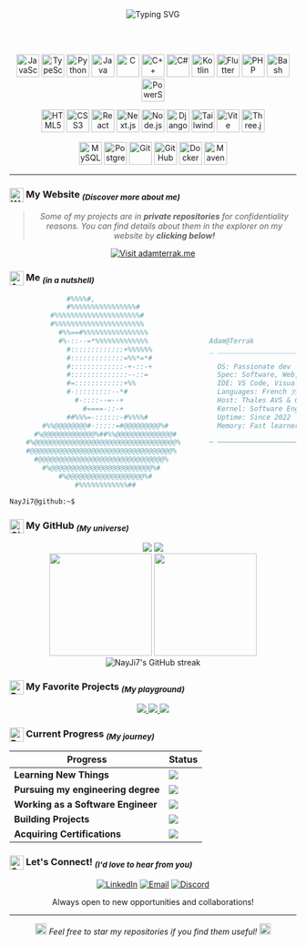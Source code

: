 <div align="center">
  <img src="https://readme-typing-svg.herokuapp.com?font=Fira+Code&size=40&duration=3000&pause=1000&color=00D9FF&center=true&vCenter=true&width=500&lines=Hello,+World!;Welcome+to+my+Github.;Enjoy+Exploring!" alt="Typing SVG" />
</div>

<br><br>

<div align="center">

<a href="https://developer.mozilla.org/en-US/docs/Web/JavaScript" target="_blank"><img src="https://cdn.jsdelivr.net/gh/devicons/devicon/icons/javascript/javascript-original.svg" height="40" alt="JavaScript" /></a>
<a href="https://www.typescriptlang.org/" target="_blank"><img src="https://cdn.jsdelivr.net/gh/devicons/devicon/icons/typescript/typescript-original.svg" height="40" alt="TypeScript" /></a>
<a href="https://www.python.org/" target="_blank"><img src="https://cdn.jsdelivr.net/gh/devicons/devicon/icons/python/python-original.svg" height="40" alt="Python" /></a>
<a href="https://www.oracle.com/java/" target="_blank"><img src="https://cdn.jsdelivr.net/gh/devicons/devicon/icons/java/java-original.svg" height="40" alt="Java" /></a>
<a href="https://en.wikipedia.org/wiki/C_(programming_language)" target="_blank"><img src="https://cdn.jsdelivr.net/gh/devicons/devicon/icons/c/c-original.svg" height="40" alt="C" /></a>
<a href="https://isocpp.org/" target="_blank"><img src="https://cdn.jsdelivr.net/gh/devicons/devicon/icons/cplusplus/cplusplus-original.svg" height="40" alt="C++" /></a>
<a href="https://docs.microsoft.com/en-us/dotnet/csharp/" target="_blank"><img src="https://cdn.jsdelivr.net/gh/devicons/devicon/icons/csharp/csharp-original.svg" height="40" alt="C#" /></a>
<a href="https://kotlinlang.org/" target="_blank"><img src="https://cdn.jsdelivr.net/gh/devicons/devicon/icons/kotlin/kotlin-original.svg" height="40" alt="Kotlin" /></a>
<a href="https://flutter.dev/" target="_blank"><img src="https://cdn.jsdelivr.net/gh/devicons/devicon/icons/flutter/flutter-original.svg" height="40" alt="Flutter" /></a>
<a href="https://www.php.net/" target="_blank"><img src="https://cdn.jsdelivr.net/gh/devicons/devicon/icons/php/php-original.svg" height="40" alt="PHP" /></a>
<a href="https://www.gnu.org/software/bash/" target="_blank"><img src="https://cdn.jsdelivr.net/gh/devicons/devicon/icons/bash/bash-original.svg" height="40" alt="Bash" /></a>
<a href="https://docs.microsoft.com/en-us/powershell/" target="_blank"><img src="https://cdn.jsdelivr.net/gh/devicons/devicon/icons/powershell/powershell-original.svg" height="40" alt="PowerShell" /></a>

<a href="https://developer.mozilla.org/en-US/docs/Web/HTML" target="_blank"><img src="https://cdn.jsdelivr.net/gh/devicons/devicon/icons/html5/html5-original.svg" height="40" alt="HTML5" /></a>
<a href="https://developer.mozilla.org/en-US/docs/Web/CSS" target="_blank"><img src="https://cdn.jsdelivr.net/gh/devicons/devicon/icons/css3/css3-original.svg" height="40" alt="CSS3" /></a>
<a href="https://reactjs.org/" target="_blank"><img src="https://cdn.jsdelivr.net/gh/devicons/devicon/icons/react/react-original.svg" height="40" alt="React" /></a>
<a href="https://nextjs.org/" target="_blank"><img src="https://cdn.jsdelivr.net/gh/devicons/devicon/icons/nextjs/nextjs-original.svg" height="40" alt="Next.js" /></a>
<a href="https://nodejs.org/" target="_blank"><img src="https://cdn.jsdelivr.net/gh/devicons/devicon/icons/nodejs/nodejs-original.svg" height="40" alt="Node.js" /></a>
<a href="https://www.djangoproject.com/" target="_blank"><img src="https://cdn.jsdelivr.net/gh/devicons/devicon/icons/django/django-plain.svg" height="40" alt="Django" /></a>
<a href="https://tailwindcss.com/" target="_blank"><img src="https://cdn.jsdelivr.net/gh/devicons/devicon/icons/tailwindcss/tailwindcss-original.svg" height="40" alt="TailwindCSS" /></a>
<a href="https://vitejs.dev/" target="_blank"><img src="https://cdn.jsdelivr.net/gh/devicons/devicon/icons/vitejs/vitejs-original.svg" height="40" alt="Vite" /></a>
<a href="https://threejs.org/" target="_blank"><img src="https://cdn.jsdelivr.net/gh/devicons/devicon/icons/threejs/threejs-original.svg" height="40" alt="Three.js" /></a>

<a href="https://www.mysql.com/" target="_blank"><img src="https://cdn.jsdelivr.net/gh/devicons/devicon/icons/mysql/mysql-original.svg" height="40" alt="MySQL" /></a>
<a href="https://www.postgresql.org/" target="_blank"><img src="https://cdn.jsdelivr.net/gh/devicons/devicon/icons/postgresql/postgresql-original.svg" height="40" alt="PostgreSQL" /></a>
<a href="https://git-scm.com/" target="_blank"><img src="https://cdn.jsdelivr.net/gh/devicons/devicon/icons/git/git-original.svg" height="40" alt="Git" /></a>
<a href="https://github.com/" target="_blank"><img src="https://cdn.jsdelivr.net/gh/devicons/devicon/icons/github/github-original.svg" height="40" alt="GitHub" /></a>
<a href="https://www.docker.com/" target="_blank"><img src="https://cdn.jsdelivr.net/gh/devicons/devicon/icons/docker/docker-original.svg" height="40" alt="Docker" /></a>
<a href="https://maven.apache.org/" target="_blank"><img src="https://cdn.jsdelivr.net/gh/devicons/devicon/icons/apache/apache-original.svg" height="40" alt="Maven" /></a>

</div>

---

### <img src="https://raw.githubusercontent.com/NayJi7/AdamOS/refs/heads/main/public/icon.png?token=GHSAT0AAAAAADITEAXNNEVHUPZYW42SCBBK2GLFQBA" alt="Website" width="25" height="25" valign="middle" /> My Website <sub>*(Discover more about me)*</sub>
<div align="center">

> *Some of my projects are in **private repositories** for confidentiality reasons. You can find details about them in the explorer on my website by **clicking below!***

</div>

<div align="center">
  <a href="https://adamterrak.me" target="_blank">
    <img src="https://img.shields.io/badge/🌐_adamterrak.me-Visit_My_Website-00D9FF?style=for-the-badge&logo=globe&logoColor=white" alt="Visit adamterrak.me" />
  </a>
</div>

### <img src="https://raw.githubusercontent.com/Tarikul-Islam-Anik/Animated-Fluent-Emojis/master/Emojis/People/Technologist.png" alt="About" width="25" height="25" valign="middle" /> Me <sub>*(in a nutshell)*</sub>

```bash
              #%%%%#,
              #%%%%%%%%%%%%%%%%#
          #%%%%%%%%%%%%%%%%%%%%%#
          #%%%%%%%%%%%%%%%%%%%%%%                
            #%%==#%%%%%%%%%%%%%%%%               
            #%-::--=*%%%%%%%%%%%%%               Adam@Terrak
              #:::::::::::::+%%%%%%              _ __________________________________________ _ __ _
              #:::::::::::::=%%*=*#              
              #:::::::::::::-+-::-+                OS: Passionate dev
              #::::::::::::::--::=                 Spec: Software, Web, Mobile, AI
              #=::::::::::::+%%                    IDE: VS Code, Visual Studio, Android Studio
              #-:::::::::--*#                      Languages: French 🇫🇷, English 🇺🇸, Arabic 🇲🇦
                #-::::--=--+                       Host: Thales AVS & CyTech, in France
                  #====-::-+                       Kernel: Software Engineering Student Apprentice
              ##%%%=-::::::-#%%%%#                 Uptime: Since 2022
        #%%@@@@@@@@#-:::::=#@@@@@@@@@%#            Memory: Fast learner, Avid searcher
      #%@@@@@@@@@@@@@%##%%@@@@@@@@@@@@@@#        
    #%@@@@@@@@@@@@@@@@@@@@@@@@@@@@@@@@@@@%       ─ ────────────────────────────────────────── ─ ── ─
    #@@@@@@@@@@@@@@@@@@@@@@@@@@@@@@@@@@@%
      #@@@@@@@@@@@@@@@@@@@@@@@@@@@@@@@%
        #%@@@@@@@@@@@@@@@@@@@@@@@@@%#
            #%@@@@@@@@@@@@@@@@@@@%#
                #%%%%%%%%%%%%##

NayJi7@github:~$
```


### <img src="https://cdn.jsdelivr.net/gh/devicons/devicon/icons/github/github-original.svg" alt="GitHub" width="25" height="25" valign="middle" /> My GitHub <sub>*(My universe)*</sub>

<div align="center">
  <img src="https://img.shields.io/github/followers/NayJi7?style=flat-square&logo=github&color=00D9FF&label=Followers" />
  <img src="https://komarev.com/ghpvc/?username=NayJi7&color=00D9FF&style=flat-square&label=Profile+Views" />
</div>

<div align="center">
  <img height="180em" src="https://github-readme-stats-sigma-five.vercel.app/api?username=NayJi7&show_icons=true&theme=tokyonight&include_all_commits=true&count_private=true&hide_border=true&cache_seconds=86400"/>
  <img height="180em" src="https://github-readme-stats-sigma-five.vercel.app/api/top-langs/?username=NayJi7&layout=compact&theme=tokyonight&hide_border=true&langs_count=6&cache_seconds=86400"/>
</div>

<div align="center">
  <img src="https://streak-stats.demolab.com/?user=NayJi7&theme=tokyonight&hide_border=true" alt="NayJi7's GitHub streak"/>
</div>


### <img src="https://cdn.jsdelivr.net/gh/devicons/devicon/icons/git/git-original.svg" alt="Projects" width="25" height="25" valign="middle" /> My Favorite Projects <sub>*(My playground)*</sub>

<div align="center">
  <a href="https://github.com/NayJi7/SecureSync">
    <img src="https://github-readme-stats-sigma-five.vercel.app/api/pin/?username=NayJi7&repo=SecureSync&theme=tokyonight&hide_border=true&cache_seconds=86400" />
  </a>
  <a href="https://github.com/NayJi7/c-pokemon">
    <img src="https://github-readme-stats-sigma-five.vercel.app/api/pin/?username=NayJi7&repo=c-pokemon&theme=tokyonight&hide_border=true&cache_seconds=86400" />
  </a>
  <a href="https://github.com/NayJi7/CyCalendar">
    <img src="https://github-readme-stats-sigma-five.vercel.app/api/pin/?username=NayJi7&repo=CyCalendar&theme=tokyonight&hide_border=true&cache_seconds=86400" />
  </a>
</div>


### <img src="https://raw.githubusercontent.com/Tarikul-Islam-Anik/Animated-Fluent-Emojis/master/Emojis/Travel%20and%20places/Star.png" alt="Progress" width="25" height="25" valign="middle" /> Current Progress <sub>*(My journey)*</sub>

<div align="center">

| Progress | Status |
|----------|--------|
| **Learning New Things** | ![](https://progress-bar.xyz/99?width=400&show_text=false&style=neo-glass&progress_color=bf91f3) |
| **Pursuing my engineering degree** | ![](https://progress-bar.xyz/85?width=400&show_text=false&style=neo-glass&progress_color=bf91f3) |
| **Working as a Software Engineer** | ![](https://progress-bar.xyz/90?width=400&show_text=false&style=neo-glass&progress_color=bf91f3) |
| **Building Projects** | ![](https://progress-bar.xyz/70?width=400&show_text=false&style=neo-glass&progress_color=bf91f3) |
| **Acquiring Certifications** | ![](https://progress-bar.xyz/40?width=400&show_text=false&style=neo-glass&progress_color=bf91f3) |

</div>


### <img src="https://raw.githubusercontent.com/Tarikul-Islam-Anik/Animated-Fluent-Emojis/master/Emojis/Hand%20gestures/Handshake.png" alt="Connect" width="25" height="25" valign="middle" /> Let's Connect! <sub>*(I'd love to hear from you)*</sub>

<div align="center">

[![LinkedIn](https://img.shields.io/badge/LinkedIn-0077B5?style=for-the-badge&logo=linkedin&logoColor=white)](https://www.linkedin.com/in/adam-terrak-15a65729b/)
[![Email](https://img.shields.io/badge/Email-D14836?style=for-the-badge&logo=gmail&logoColor=white)](mailto:contact@adamterrak.me)
[![Discord](https://img.shields.io/badge/Discord-7289DA?style=for-the-badge&logo=discord&logoColor=white)](https://discord.com/users/nay.ji)

<p>Always open to new opportunities and collaborations!</p>

</div>

---

<div align="center">
  <i><img src="https://raw.githubusercontent.com/Tarikul-Islam-Anik/Animated-Fluent-Emojis/master/Emojis/Travel%20and%20places/Star.png" alt="Star" width="20" height="20" /> Feel free to star my repositories if you find them useful! <img src="https://raw.githubusercontent.com/Tarikul-Islam-Anik/Animated-Fluent-Emojis/master/Emojis/Travel%20and%20places/Star.png" alt="Star" width="20" height="20" /></i>
</div>
